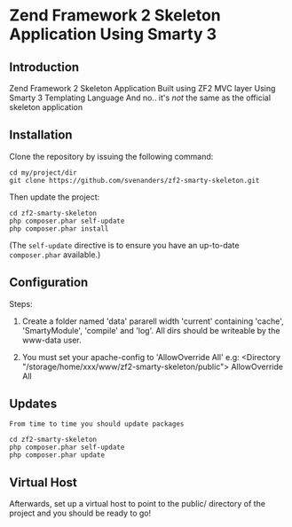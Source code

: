 Zend Framework 2 Skeleton Application Using Smarty 3
=======================

Introduction
------------
Zend Framework 2 Skeleton Application
Built using ZF2 MVC layer
Using Smarty 3 Templating Language
And no.. it's _not_ the same as the official skeleton application


Installation
------------

Clone the repository by issuing the following command:
    
    cd my/project/dir
    git clone https://github.com/svenanders/zf2-smarty-skeleton.git 

Then update the project:

    cd zf2-smarty-skeleton
    php composer.phar self-update
    php composer.phar install

(The `self-update` directive is to ensure you have an up-to-date `composer.phar` available.)

Configuration
--------------------

Steps:

1. Create a folder named 'data' pararell width 'current' containing 'cache', 'SmartyModule', 'compile' and 'log'. All dirs should be writeable by the www-data user.

2. You must set your apache-config to 'AllowOverride All'
   e.g:
   <Directory "/storage/home/xxx/www/zf2-smarty-skeleton/public">
       AllowOverride All
   </Directory>


Updates
--------------------
    From time to time you should update packages

    cd zf2-smarty-skeleton
    php composer.phar self-update
    php composer.phar update


Virtual Host
------------
Afterwards, set up a virtual host to point to the public/ directory of the
project and you should be ready to go!

